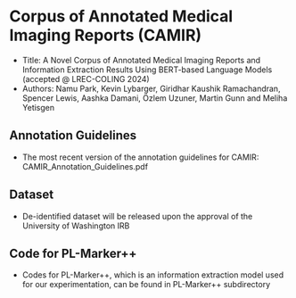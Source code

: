 # Corpus of Annotated Medical Imaging Reports (CAMIR)

 - Title: A Novel Corpus of Annotated Medical Imaging Reports and Information Extraction Results Using BERT-based Language Models (accepted @ LREC-COLING 2024)
 - Authors: Namu Park, Kevin Lybarger, Giridhar Kaushik Ramachandran, Spencer Lewis, Aashka Damani, Özlem Uzuner, Martin Gunn and Meliha Yetisgen

## Annotation Guidelines

 - The most recent version of the annotation guidelines for CAMIR: CAMIR_Annotation_Guidelines.pdf

## Dataset

 - De-identified dataset will be released upon the approval of the University of Washington IRB 

## Code for PL-Marker++

 - Codes for PL-Marker++, which is an information extraction model used for our experimentation, can be found in PL-Marker++ subdirectory
